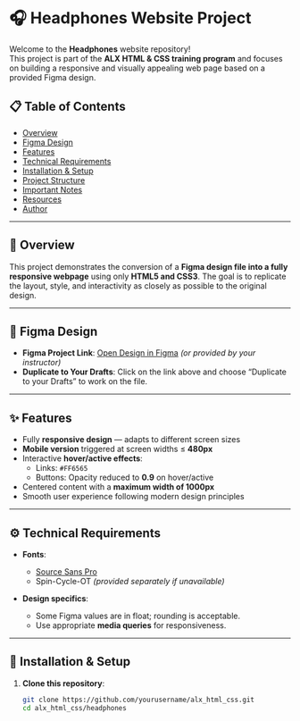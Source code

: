 # 🎧 Headphones Website Project

Welcome to the **Headphones** website repository!  
This project is part of the **ALX HTML & CSS training program** and focuses on building a responsive and visually appealing web page based on a provided Figma design.

## 📋 Table of Contents

- [Overview](#overview)
- [Figma Design](#figma-design)
- [Features](#features)
- [Technical Requirements](#technical-requirements)
- [Installation & Setup](#installation--setup)
- [Project Structure](#project-structure)
- [Important Notes](#important-notes)
- [Resources](#resources)
- [Author](#author)

---

## 🎨 Overview

This project demonstrates the conversion of a **Figma design file into a fully responsive webpage** using only **HTML5 and CSS3**. The goal is to replicate the layout, style, and interactivity as closely as possible to the original design.

---

## 🔗 Figma Design

- **Figma Project Link**: [Open Design in Figma](https://www.figma.com) *(or provided by your instructor)*  
- **Duplicate to Your Drafts**: Click on the link above and choose “Duplicate to your Drafts” to work on the file.

---

## ✨ Features

- Fully **responsive design** — adapts to different screen sizes
- **Mobile version** triggered at screen widths ≤ **480px**
- Interactive **hover/active effects**:
  - Links: `#FF6565`
  - Buttons: Opacity reduced to **0.9** on hover/active
- Centered content with a **maximum width of 1000px**
- Smooth user experience following modern design principles

---

## ⚙️ Technical Requirements

- **Fonts**:  
  - [Source Sans Pro](https://fonts.google.com/specimen/Source+Sans+Pro)
  - Spin-Cycle-OT *(provided separately if unavailable)*
  
- **Design specifics**:  
  - Some Figma values are in float; rounding is acceptable.
  - Use appropriate **media queries** for responsiveness.

---

## 🚀 Installation & Setup

1. **Clone this repository**:

   ```bash
   git clone https://github.com/yourusername/alx_html_css.git
   cd alx_html_css/headphones
